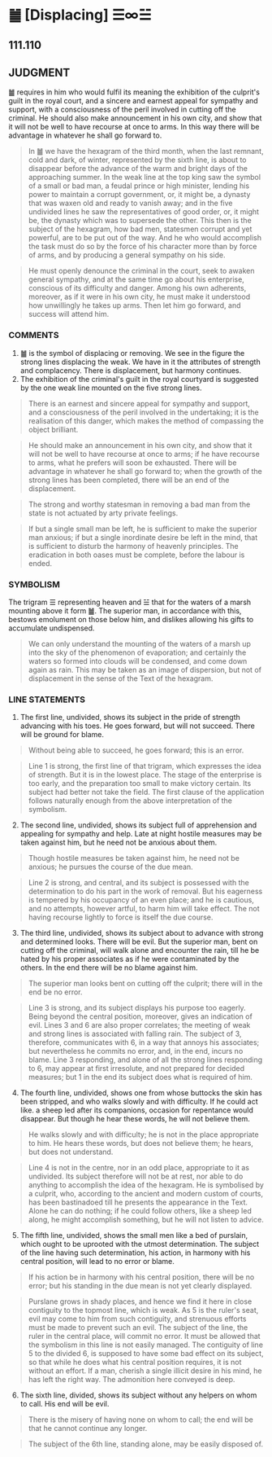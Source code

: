 # ䷪ [Displacing] ☰∞☱

## 111.110

## JUDGMENT

䷪ requires in him who would fulfil its meaning the exhibition of the culprit's guilt in the royal court, and a sincere and earnest appeal for sympathy and support, with a consciousness of the peril involved in cutting off the criminal. He should also make announcement in his own city, and show that it will not be well to have recourse at once to arms. In this way there will be advantage in whatever he shall go forward to.

> In ䷪ we have the hexagram of the third month, when the last remnant, cold and dark, of winter, represented by the sixth line, is about to disappear before the advance of the warm and bright days of the approaching summer. In the weak line at the top king saw the symbol of a small or bad man, a feudal prince or high minister, lending his power to maintain a corrupt government, or, it might be, a dynasty that was waxen old and ready to vanish away; and in the five undivided lines he saw the representatives of good order, or, it might be, the dynasty which was to supersede the other. This then is the subject of the hexagram, how bad men, statesmen corrupt and yet powerful, are to be put out of the way. And he who would accomplish the task must do so by the force of his character more than by force of arms, and by producing a general sympathy on his side.

> He must openly denounce the criminal in the court, seek to awaken general sympathy, and at the same time go about his enterprise, conscious of its difficulty and danger. Among his own adherents, moreover, as if it were in his own city, he must make it understood how unwillingly he takes up arms. Then let him go forward, and success will attend him.

### COMMENTS

1. ䷪ is the symbol of displacing or removing. We see in the figure the strong lines displacing the weak. We have in it the attributes of strength and complacency. There is displacement, but harmony continues.
2. The exhibition of the criminal's guilt in the royal courtyard is suggested by the one weak line mounted on the five strong lines.

> There is an earnest and sincere appeal for sympathy and support, and a consciousness of the peril involved in the undertaking; it is the realisation of this danger, which makes the method of compassing the object brilliant.

> He should make an announcement in his own city, and show that it will not be well to have recourse at once to arms; if he have recourse to arms, what he prefers will soon be exhausted. There will be advantage in whatever he shall go forward to; when the growth of the strong lines has been completed, there will be an end of the displacement.

> The strong and worthy statesman in removing a bad man from the state is not actuated by arty private feelings.

> If but a single small man be left, he is sufficient to make the superior man anxious; if but a single inordinate desire be left in the mind, that is sufficient to disturb the harmony of heavenly principles. The eradication in both oases must be complete, before the labour is ended.

### SYMBOLISM

The trigram ☰ representing heaven and ☱ that for the waters of a marsh mounting above it form ䷪. The superior man, in accordance with this, bestows emolument on those below him, and dislikes allowing his gifts to accumulate undispensed.

> We can only understand the mounting of the waters of a marsh up into the sky of the phenomenon of evaporation; and certainly the waters so formed into clouds will be condensed, and come down again as rain. This may be taken as an image of dispersion, but not of displacement in the sense of the Text of the hexagram.

### LINE STATEMENTS

1. The first line, undivided, shows its subject in the pride of strength advancing with his toes. He goes forward, but will not succeed. There will be ground for blame.

> Without being able to succeed, he goes forward; this is an error.

> Line 1 is strong, the first line of that trigram, which expresses the idea of strength. But it is in the lowest place. The stage of the enterprise is too early, and the preparation too small to make victory certain. Its subject had better not take the field. The first clause of the application follows naturally enough from the above interpretation of the symbolism.

2. The second line, undivided, shows its subject full of apprehension and appealing for sympathy and help. Late at night hostile measures may be taken against him, but he need not be anxious about them.

> Though hostile measures be taken against him, he need not be anxious; he pursues the course of the due mean.

> Line 2 is strong, and central, and its subject is possessed with the determination to do his part in the work of removal. But his eagerness is tempered by his occupancy of an even place; and he is cautious, and no attempts, however artful, to harm him will take effect. The not having recourse lightly to force is itself the due course.

3. The third line, undivided, shows its subject about to advance with strong and determined looks. There will be evil. But the superior man, bent on cutting off the criminal, will walk alone and encounter the rain, till he be hated by his proper associates as if he were contaminated by the others. In the end there will be no blame against him.

> The superior man looks bent on cutting off the culprit; there will in the end be no error.

> Line 3 is strong, and its subject displays his purpose too eagerly. Being beyond the central position, moreover, gives an indication of evil. Lines 3 and 6 are also proper correlates; the meeting of weak and strong lines is associated with falling rain. The subject of 3, therefore, communicates with 6, in a way that annoys his associates; but nevertheless he commits no error, and, in the end, incurs no blame. Line 3 responding, and alone of all the strong lines responding to 6, may appear at first irresolute, and not prepared for decided measures; but 1 in the end its subject does what is required of him.

4. The fourth line, undivided, shows one from whose buttocks the skin has been stripped, and who walks slowly and with difficulty. If he could act like. a sheep led after its companions, occasion for repentance would disappear. But though he hear these words, he will not believe them.

> He walks slowly and with difficulty; he is not in the place appropriate to him. He hears these words, but does not believe them; he hears, but does not understand.

> Line 4 is not in the centre, nor in an odd place, appropriate to it as undivided. Its subject therefore will not be at rest, nor able to do anything to accomplish the idea of the hexagram. He is symbolised by a culprit, who, according to the ancient and modern custom of courts, has been bastinadoed till he presents the appearance in the Text. Alone he can do nothing; if he could follow others, like a sheep led along, he might accomplish something, but he will not listen to advice.

5. The fifth line, undivided, shows the small men like a bed of purslain, which ought to be uprooted with the utmost determination. The subject of the line having such determination, his action, in harmony with his central position, will lead to no error or blame.

> If his action be in harmony with his central position, there will be no error; but his standing in the due mean is not yet clearly displayed.

> Purslane grows in shady places, and hence we find it here in close contiguity to the topmost line, which is weak. As 5 is the ruler's seat, evil may come to him from such contiguity, and strenuous efforts must be made to prevent such an evil. The subject of the line, the ruler in the central place, will commit no error. It must be allowed that the symbolism in this line is not easily managed. The contiguity of line 5 to the divided 6, is supposed to have some bad effect on its subject, so that while he does what his central position requires, it is not without an effort. If a man, cherish a single illicit desire in his mind, he has left the right way. The admonition here conveyed is deep.

6. The sixth line, divided, shows its subject without any helpers on whom to call. His end will be evil.

> There is the misery of having none on whom to call; the end will be that he cannot continue any longer.

> The subject of the 6th line, standing alone, may be easily disposed of.
